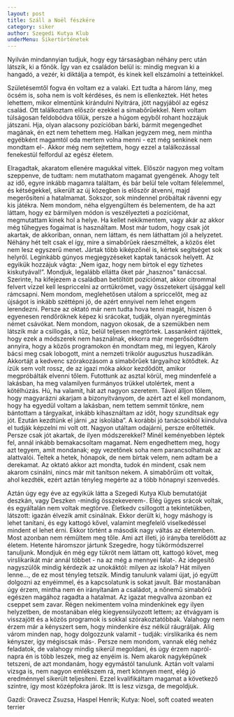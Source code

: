 ```yaml
---
layout: post
title: Száll a Noël fészkére
category: siker
author: Szegedi Kutya Klub
underMenu: Sikertörténetek
---
```


Nyilván mindannyian tudjuk, hogy egy társaságban néhány perc után látszik, ki a főnök. Így van ez családon belül is: mindig megvan ki a hangadó, a vezér, ki diktálja a tempót, és kinek kell elszámolni a tetteinkkel.

<!--more-->

 Születésemtől fogva én voltam ez a valaki. Ezt tudta a három lány, meg öcsém is, soha nem is volt kérdéses, és nem is ellenkeztek. Hét hetes lehettem, mikor elmentünk kirándulni Nyitrára, jött nagyjából az egész család. Ott találkoztam először ezekkel a simabőrűekkel. Nem voltam túlságosan feldobódva tőlük, persze a húgom egyből rohant hozzájuk játszani. Hja, olyan alacsony pozícióban bárki, bármit megengedhet magának, én ezt nem tehettem meg. Halkan jegyzem meg, nem mintha egyébként magamtól oda mertem volna menni - ezt még senkinek nem mondtam el-. Akkor még nem sejtettem, hogy ezzel a találkozással fenekestül felfordul az egész életem.

Elragadtak, akaratom ellenére magukkal vittek. Először nagyon meg voltam szeppenve, de tudtam: nem mutathatom magamat gyengének. Ahogy telt az idő, egyre inkább magamra találtam, és bár belül tele voltam félelemmel, és kétségekkel, sikerült az új közegben is először átvenni, majd megerősíteni a hatalmamat. Sokszor, sok mindennel próbáltak rávenni egy kis játékra. Nem mondom, néha elgyengültem és belementem, de ha azt láttam, hogy ez bármilyen módon is veszélyezteti a pozíciómat, megmutattam kinek hol a helye. Ha kellet nekikmentem, vagy akár az akkor még tűhegyes fogaimat is használtam. Most már tudom, hogy csak jót akartak, de akkoriban, onnan, nem láttam, és nem láthattam jól a helyzetet. Néhány hét telt csak el így, mire a simabőrűek ráeszméltek, a közös élet nem lesz egyszerű menet. Jártak több kiképzőnél is, kértek segítséget sok helyről. Leginkább gúnyos megjegyzéseket kaptak tanácsok helyett. Az egyikük hozzájuk vágta: „Nem igaz, hogy nem bírtok el egy tízhetes kiskutyával!”. Mondjuk, legalább ellátta őket pár „hasznos” tanáccsal. Szerinte, ha kifejezem a családban betöltött pozíciómat, akkor citrommal felvert vízzel kell lespriccelni az orrtükrömet, vagy összetekert újsággal kell rámcsapni. Nem mondom, meglehetősen utálom a spriccelőt, meg az újságot is inkább széttépni jó, de azért ennyivel nem lehet engem lerendezni. Persze az oktató már nem tudta hova tenni magát, hiszen ő egyenesen rendőröknek képez ki srácokat, tudják, olyan nyeregmintás német csávókat. Nem mondom, nagyon okosak, de a szemükben nem látszik már a csillogás, a tűz, belül teljesen megtörtek. Lassanként rájöttek, hogy ezek a módszerek nem használnak, ekkorra már megerősödtem annyira, hogy a közös programokon én mondtam meg, mi legyen, Károly bácsi meg csak lobogott, mint a nemzeti trikolór augusztus huszadikán. Akkortájt a kedvenc szórakozásom a simabőrűek tárgyaihoz kötődtek. Az ízük sem volt rossz, de az igazi móka akkor kezdődött, amikor megpróbálták elvenni tőlem. Futottunk az asztal körül, meg mindenfelé a lakásban, ha meg valamilyen furmányos trükkel utolértek, ment a kötélhúzás. Hú, ha valamit, hát azt nagyon szeretem. Távol álljon tőlem, hogy magyarázni akarjam a bizonyítványom, de azért azt el kell mondanom, hogy ha egyedül voltam a lakásban, nem tettem semmit tönkre, nem bántottam a tárgyaikat, inkább kihasználtam az időt, hogy szundítsak egy jót. Ezután kezdtünk el járni „az iskolába”. A korábbi jó tanácsokból kiindulva el tudják képzelni mi volt ott. Nagyon utáltam odajárni, persze erőltették. Persze csak jót akartak, de ilyen módszerekkel? Minél keményebben léptek fel, annál inkább bemakacsoltam magamat. Nem engedhettem meg, hogy azt tegyem, amit mondanak; egy vezetőnek soha nem parancsolhatnak az alattvalói. Teltek a hetek, hónapok, de nem bírtak velem, nem adtam be a derekamat. Az oktató akkor azt mondta, tudok én mindent, csak nem akarom csinálni, nincs már mit tanítson nekem. A simabőrűim ott voltak, ahol kezdték, ezért aztán tényleg megérte az a több hónapnyi szenvedés.

Aztán úgy egy éve az egyikük látta a Szegedi Kutya Klub bemutatóját deszkán, vagy Deszken -mindig összekeverem-. Elég ügyes srácok voltak, és egyáltalán nem voltak megtörve. Életkedv csillogott a tekintetükben, látszott: igazán élvezik amit csinálnak. Ekkor derült ki, hogy máshogy is lehet tanítani, és egy kattogó kővel, valamint megfelelő viselkedéssel mindent el lehet érni. Ekkor történt a második nagy váltás az életemben. Most azonban nem rémültem meg tőle. Ami azt illeti, jó irányba terelődött az életem. Hetente háromszor jártunk Szegedre, hogy tükörmódszerrel tanuljunk. Mondjuk én még egy tükröt nem láttam ott, kattogó követ, meg virslikarikát már annál többet - na az még a mennyei falat-. Az idegesítő nagyszülők mindig kérdezik az unokáktól: milyen az iskola? Hát milyen lenne…, de ez most tényleg tetszik. Mindig tanulunk valami újat, jó együtt dolgozni az enyéimmel, és a kapcsolatunk is sokat javult. Bár mostanában úgy érzem, mintha nem én irányítanám a családot, a nőnemű simabőrű egészen magához ragadta a hatalmat. Az igazat megvallva azonban ez cseppet sem zavar. Régen nekimentem volna mindenkinek egy ilyen helyzetben, de mostanában elég kiegyensúlyozott lettem; az étvágyam is visszajött és a közös programok is sokkal szórakoztatóbbak. Valahogy nem érzem már a kényszert sem, hogy mindenkire ész nélkül ráugráljak. Alig várom minden nap, hogy dolgozzunk valamit - tudják: virslikarika és nem kényszer, így mégiscsak más-. Persze nem mondom, vannak elég nehéz feladatok, de valahogy mindig sikerül megoldani, és úgy érzem napról-napra én is több leszek, meg az enyéim is. Nem akarok nagyképűnek tetszeni, de azt mondanám, hogy egymástól tanulunk. Aztán volt valami vizsga is, nem nagyon emlékszem rá, mert könnyen ment, elég jó eredménnyel sikerült teljesíteni. Ezzel kvalifikáltam magamat a következő szintre, így most középfokra járok. Itt is lesz vizsga, de megoldjuk.


Gazdi: Oravecz Zsuzsa, Haspel Henrik; Kutya: Noel, soft coated weaten terrier